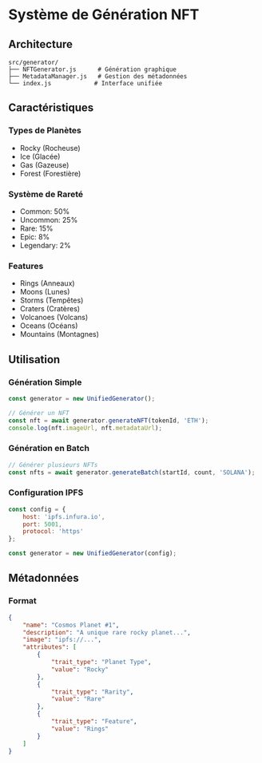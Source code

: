 # Système de Génération NFT

## Architecture

```
src/generator/
├── NFTGenerator.js      # Génération graphique
├── MetadataManager.js   # Gestion des métadonnées
└── index.js            # Interface unifiée
```

## Caractéristiques

### Types de Planètes
- Rocky (Rocheuse)
- Ice (Glacée)
- Gas (Gazeuse)
- Forest (Forestière)

### Système de Rareté
- Common: 50%
- Uncommon: 25%
- Rare: 15%
- Epic: 8%
- Legendary: 2%

### Features
- Rings (Anneaux)
- Moons (Lunes)
- Storms (Tempêtes)
- Craters (Cratères)
- Volcanoes (Volcans)
- Oceans (Océans)
- Mountains (Montagnes)

## Utilisation

### Génération Simple
```javascript
const generator = new UnifiedGenerator();

// Générer un NFT
const nft = await generator.generateNFT(tokenId, 'ETH');
console.log(nft.imageUrl, nft.metadataUrl);
```

### Génération en Batch
```javascript
// Générer plusieurs NFTs
const nfts = await generator.generateBatch(startId, count, 'SOLANA');
```

### Configuration IPFS
```javascript
const config = {
    host: 'ipfs.infura.io',
    port: 5001,
    protocol: 'https'
};

const generator = new UnifiedGenerator(config);
```

## Métadonnées

### Format
```json
{
    "name": "Cosmos Planet #1",
    "description": "A unique rare rocky planet...",
    "image": "ipfs://...",
    "attributes": [
        {
            "trait_type": "Planet Type",
            "value": "Rocky"
        },
        {
            "trait_type": "Rarity",
            "value": "Rare"
        },
        {
            "trait_type": "Feature",
            "value": "Rings"
        }
    ]
}
```